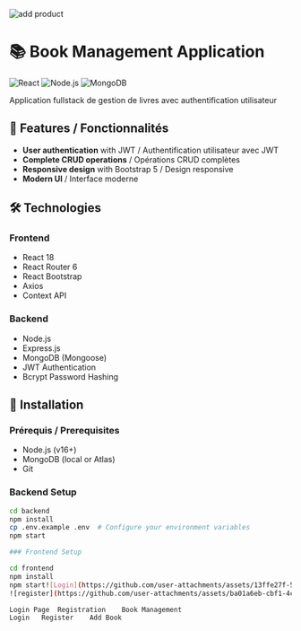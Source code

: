 ![add product](https://github.com/user-attachments/assets/3c1f6a1b-8674-4a7c-929a-9809405bad5b)
# 📚 Book Management Application

![React](https://img.shields.io/badge/React-20232A?style=for-the-badge&logo=react&logoColor=61DAFB)
![Node.js](https://img.shields.io/badge/Node.js-43853D?style=for-the-badge&logo=node.js&logoColor=white)
![MongoDB](https://img.shields.io/badge/MongoDB-4EA94B?style=for-the-badge&logo=mongodb&logoColor=white)

Application fullstack de gestion de livres avec authentification utilisateur

## 🌟 Features / Fonctionnalités
- **User authentication** with JWT / Authentification utilisateur avec JWT
- **Complete CRUD operations** / Opérations CRUD complètes
- **Responsive design** with Bootstrap 5 / Design responsive
- **Modern UI** / Interface moderne

## 🛠 Technologies
### Frontend
- React 18
- React Router 6
- React Bootstrap
- Axios
- Context API

### Backend
- Node.js
- Express.js
- MongoDB (Mongoose)
- JWT Authentication
- Bcrypt Password Hashing

## 🚀 Installation
### Prérequis / Prerequisites
- Node.js (v16+)
- MongoDB (local or Atlas)
- Git

### Backend Setup
```bash
cd backend
npm install
cp .env.example .env  # Configure your environment variables
npm start

### Frontend Setup

cd frontend
npm install
npm start![Login](https://github.com/user-attachments/assets/13ffe27f-53f2-4003-a6e9-bd9fbea7a4d9)
![register](https://github.com/user-attachments/assets/ba01a6eb-cbf1-4c72-be38-9f2e26dec3cd)

Login Page	Registration	Book Management
Login	Register	Add Book
